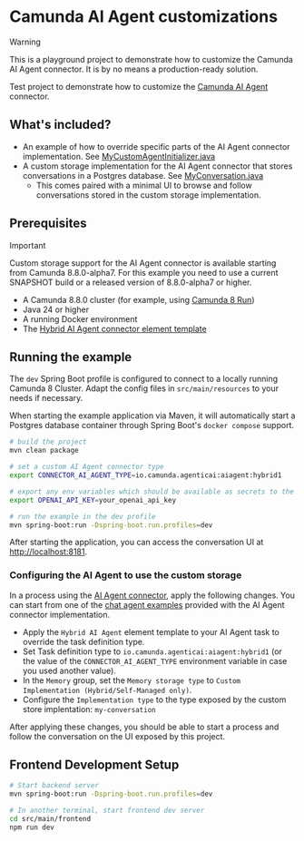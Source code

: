 # Camunda AI Agent customizations

> [!WARNING]
> This is a playground project to demonstrate how to customize the Camunda AI Agent connector. It is by no means a production-ready solution.

Test project to demonstrate how to customize
the [Camunda AI Agent](https://docs.camunda.io/docs/next/components/connectors/out-of-the-box-connectors/agentic-ai-aiagent/)
connector.

## What's included?

- An example of how to override specific parts of the AI Agent connector implementation. See [MyCustomAgentInitializer.java](src/main/java/io/camunda/example/aiagentruntime/MyCustomAgentInitializer.java)
- A custom storage implementation for the AI Agent connector that stores conversations in a Postgres database. See [MyConversation.java](src/main/java/io/camunda/example/aiagentruntime/memory/conversation/MyConversation.java)
  - This comes paired with a minimal UI to browse and follow conversations stored in the custom storage implementation.

## Prerequisites

> [!IMPORTANT]
> Custom storage support for the AI Agent connector is available starting from Camunda 8.8.0-alpha7. For this example you need
> to use a current SNAPSHOT build or a released version of 8.8.0-alpha7 or higher.

- A Camunda 8.8.0 cluster (for example,
  using [Camunda 8 Run](https://docs.camunda.io/docs/next/self-managed/quickstart/developer-quickstart/c8run/))
- Java 24 or higher
- A running Docker environment
- The [Hybrid AI Agent connector element template](https://github.com/camunda/connectors/blob/main/connectors/agentic-ai/element-templates/hybrid/agenticai-aiagent-outbound-connector-hybrid.json)

## Running the example

The `dev` Spring Boot profile is configured to connect to a locally running Camunda 8 Cluster. Adapt the config files in
`src/main/resources` to your needs if necessary.

When starting the example application via Maven, it will automatically start a Postgres database container through
Spring Boot's `docker compose` support.

```bash
# build the project
mvn clean package

# set a custom AI Agent connector type
export CONNECTOR_AI_AGENT_TYPE=io.camunda.agenticai:aiagent:hybrid1

# export any env variables which should be available as secrets to the AI Agent connector
export OPENAI_API_KEY=your_openai_api_key

# run the example in the dev profile
mvn spring-boot:run -Dspring-boot.run.profiles=dev
```

After starting the application, you can access the conversation UI at [http://localhost:8181](http://localhost:8181).

### Configuring the AI Agent to use the custom storage

In a process using
the [AI Agent connector](https://docs.camunda.io/docs/8.8/components/connectors/out-of-the-box-connectors/agentic-ai-aiagent/),
apply the following changes. You can start from one of
the [chat agent examples](https://github.com/camunda/connectors/tree/main/connectors/agentic-ai/examples/ai-agent-chat-with-tools)
provided with the AI Agent connector implementation.

- Apply the `Hybrid AI Agent` element template to your AI Agent task to override the task definition type.
- Set Task definition type to `io.camunda.agenticai:aiagent:hybrid1` (or the value of the `CONNECTOR_AI_AGENT_TYPE`
  environment variable in case you used another value).
- In the `Memory` group, set the `Memory storage type` to `Custom Implementation (Hybrid/Self-Managed only)`.
- Configure the `Implementation type` to the type exposed by the custom store implentation: `my-conversation`

After applying these changes, you should be able to start a process and follow the conversation on the UI exposed by this project.

## Frontend Development Setup

```bash
# Start backend server
mvn spring-boot:run -Dspring-boot.run.profiles=dev

# In another terminal, start frontend dev server
cd src/main/frontend
npm run dev
```
